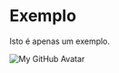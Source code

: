 # Exemplo 
Isto é apenas um exemplo.




![My GitHub Avatar](https://avatars.githubusercontent.com/u/9919?s=200&v=4)
